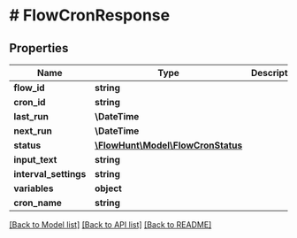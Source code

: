 # # FlowCronResponse

## Properties

Name | Type | Description | Notes
------------ | ------------- | ------------- | -------------
**flow_id** | **string** |  |
**cron_id** | **string** |  |
**last_run** | **\DateTime** |  | [optional]
**next_run** | **\DateTime** |  | [optional]
**status** | [**\FlowHunt\Model\FlowCronStatus**](FlowCronStatus.md) |  |
**input_text** | **string** |  | [optional]
**interval_settings** | **string** |  |
**variables** | **object** |  | [optional]
**cron_name** | **string** |  |

[[Back to Model list]](../../README.md#models) [[Back to API list]](../../README.md#endpoints) [[Back to README]](../../README.md)
